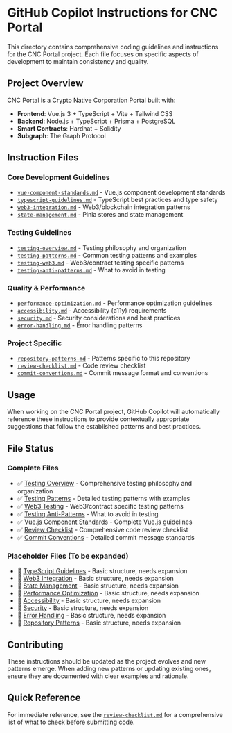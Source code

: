 # GitHub Copilot Instructions for CNC Portal

This directory contains comprehensive coding guidelines and instructions for the CNC Portal project. Each file focuses on specific aspects of development to maintain consistency and quality.

## Project Overview

CNC Portal is a Crypto Native Corporation Portal built with:

- **Frontend**: Vue.js 3 + TypeScript + Vite + Tailwind CSS
- **Backend**: Node.js + TypeScript + Prisma + PostgreSQL
- **Smart Contracts**: Hardhat + Solidity
- **Subgraph**: The Graph Protocol

## Instruction Files

### Core Development Guidelines

- [`vue-component-standards.md`](./vue-component-standards.md) - Vue.js component development standards
- [`typescript-guidelines.md`](./typescript-guidelines.md) - TypeScript best practices and type safety
- [`web3-integration.md`](./web3-integration.md) - Web3/blockchain integration patterns
- [`state-management.md`](./state-management.md) - Pinia stores and state management

### Testing Guidelines

- [`testing-overview.md`](./testing-overview.md) - Testing philosophy and organization
- [`testing-patterns.md`](./testing-patterns.md) - Common testing patterns and examples
- [`testing-web3.md`](./testing-web3.md) - Web3/contract testing specific patterns
- [`testing-anti-patterns.md`](./testing-anti-patterns.md) - What to avoid in testing

### Quality & Performance

- [`performance-optimization.md`](./performance-optimization.md) - Performance optimization guidelines
- [`accessibility.md`](./accessibility.md) - Accessibility (a11y) requirements
- [`security.md`](./security.md) - Security considerations and best practices
- [`error-handling.md`](./error-handling.md) - Error handling patterns

### Project Specific

- [`repository-patterns.md`](./repository-patterns.md) - Patterns specific to this repository
- [`review-checklist.md`](./review-checklist.md) - Code review checklist
- [`commit-conventions.md`](./commit-conventions.md) - Commit message format and conventions

## Usage

When working on the CNC Portal project, GitHub Copilot will automatically reference these instructions to provide contextually appropriate suggestions that follow the established patterns and best practices.

## File Status

### Complete Files

- ✅ [Testing Overview](./testing-overview.md) - Comprehensive testing philosophy and organization
- ✅ [Testing Patterns](./testing-patterns.md) - Detailed testing patterns with examples
- ✅ [Web3 Testing](./testing-web3.md) - Web3/contract specific testing patterns
- ✅ [Testing Anti-Patterns](./testing-anti-patterns.md) - What to avoid in testing
- ✅ [Vue.js Component Standards](./vue-component-standards.md) - Complete Vue.js guidelines
- ✅ [Review Checklist](./review-checklist.md) - Comprehensive code review checklist
- ✅ [Commit Conventions](./commit-conventions.md) - Detailed commit message standards

### Placeholder Files (To be expanded)

- 🚧 [TypeScript Guidelines](./typescript-guidelines.md) - Basic structure, needs expansion
- 🚧 [Web3 Integration](./web3-integration.md) - Basic structure, needs expansion
- 🚧 [State Management](./state-management.md) - Basic structure, needs expansion
- 🚧 [Performance Optimization](./performance-optimization.md) - Basic structure, needs expansion
- 🚧 [Accessibility](./accessibility.md) - Basic structure, needs expansion
- 🚧 [Security](./security.md) - Basic structure, needs expansion
- 🚧 [Error Handling](./error-handling.md) - Basic structure, needs expansion
- 🚧 [Repository Patterns](./repository-patterns.md) - Basic structure, needs expansion

## Contributing

These instructions should be updated as the project evolves and new patterns emerge. When adding new patterns or updating existing ones, ensure they are documented with clear examples and rationale.

## Quick Reference

For immediate reference, see the [`review-checklist.md`](./review-checklist.md) for a comprehensive list of what to check before submitting code.
